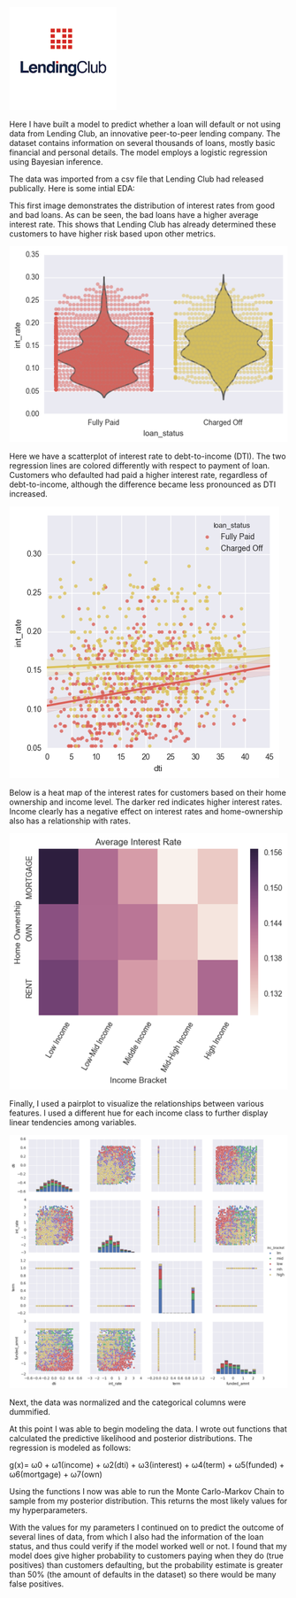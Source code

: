 ![LC](/images/LendingClub.png)

Here I have built a model to predict whether a loan will default or not using data from Lending Club, an innovative peer-to-peer lending company. The dataset contains information on several thousands of loans, mostly basic financial and personal details. The model employs a logistic regression using Bayesian inference. 

The data was imported from a csv file that Lending Club had released publically. Here is some intial EDA:

This first image demonstrates the distribution of interest rates from good and bad loans. As can be seen, the bad loans have a higher average interest rate. This shows that Lending Club has already determined these customers to have higher risk based upon other metrics. 

![LCvio](/images/LCviolin.png)

Here we have a scatterplot of interest rate to debt-to-income (DTI). The two regression lines are colored differently with respect to payment of loan. Customers who defaulted had paid a higher interest rate, regardless of debt-to-income, although the difference became less pronounced as DTI increased.

![LCscat](/images/LCscatter.png)

Below is a heat map of the interest rates for customers based on their home ownership and income level. The darker red indicates higher interest rates. Income clearly has a negative effect on interest rates and home-ownership also has a relationship with rates. 

![LCIR](/images/LCIR.png)

Finally, I used a pairplot to visualize the relationships between various features. I used a different hue for each income class to further display linear tendencies among variables. 

![pair](/images/Unknown-16.png)

Next, the data was normalized and the categorical columns were dummified. 

At this point I was able to begin modeling the data. I wrote out functions that calculated the predictive likelihood and posterior distributions. The regression is modeled as follows:

g(x)= ω0 + ω1(income) + ω2(dti) + ω3(interest) + ω4(term) + ω5(funded) + ω6(mortgage) + ω7(own)

Using the functions I now was able to run the Monte Carlo-Markov Chain to sample from my posterior distribution. This returns the most likely values for my hyperparameters. 

With the values for my parameters I continued on to predict the outcome of several lines of data, from which I also had the information of the loan status, and thus could verify if the model worked well or not. I found that my model does give higher probability to customers paying when they do (true positives) than customers defaulting, but the probability estimate is greater than 50% (the amount of defaults in the dataset) so there would be many false positives. 
 


